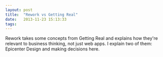 ```yaml
---
layout: post
title:  "Rework vs Getting Real"
date:   2013-11-23 15:13:33
tags:   
---
```


Rework takes some concepts from Getting Real and explains how they're relevant to business thinking, not just web apps. I explain two of them: Epicenter Design and making decisions here.  

<object width="560" height="340"><param name="movie" value="http://www.youtube.com/v/WQ1y_Qpi7Sc&hl=en_GB&fs=1&"></param><param name="allowFullScreen" value="true"></param><param name="allowscriptaccess" value="always"></param><embed src="http://www.youtube.com/v/WQ1y_Qpi7Sc&hl=en_GB&fs=1&" type="application/x-shockwave-flash" allowscriptaccess="always" allowfullscreen="true" width="560" height="340"></embed></object>

